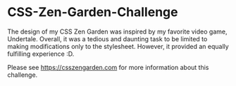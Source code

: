 # CSS-Zen-Garden-Challenge

The design of my CSS Zen Garden was inspired by my favorite video game, Undertale. Overall, it was a tedious and daunting task to be limited to making modifications only to the stylesheet. However, it provided an equally fulfilling experience :D.

Please see https://csszengarden.com for more information about this challenge.